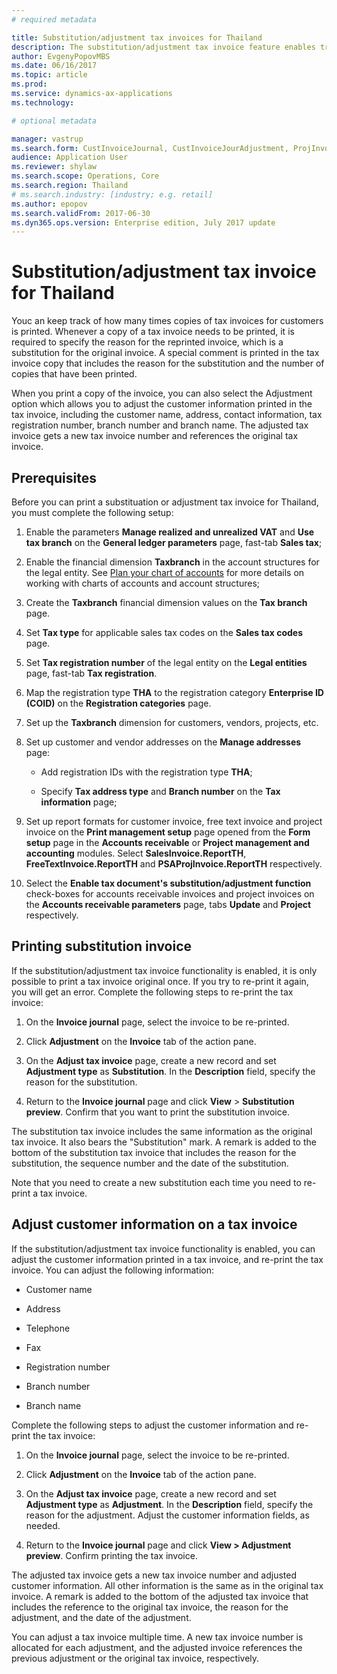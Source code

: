 ```yaml
---
# required metadata

title: Substitution/adjustment tax invoices for Thailand
description: The substitution/adjustment tax invoice feature enables tracking of printing of copies of tax invoices, as well as adjusting customer information in the tax invoice header.
author: EvgenyPopovMBS
ms.date: 06/16/2017
ms.topic: article
ms.prod: 
ms.service: dynamics-ax-applications
ms.technology: 

# optional metadata

manager: vastrup
ms.search.form: CustInvoiceJournal, CustInvoiceJourAdjustment, ProjInvoiceListPage, CustParameters
audience: Application User
ms.reviewer: shylaw
ms.search.scope: Operations, Core
ms.search.region: Thailand
# ms.search.industry: [industry; e.g. retail]
ms.author: epopov
ms.search.validFrom: 2017-06-30
ms.dyn365.ops.version: Enterprise edition, July 2017 update
---
```


# Substitution/adjustment tax invoice for Thailand

Youc an keep track of how many times copies of tax invoices for customers is printed. Whenever a copy of a tax invoice needs to be printed, it is required to specify the reason for the reprinted invoice, which is a substitution for the original invoice. A special comment is printed in the tax invoice copy that includes the reason for the substitution and the number of copies that have been printed.

When you print a copy of the invoice, you can also select the Adjustment option which allows you to adjust the customer information printed in the tax invoice, including the customer name, address, contact information, tax registration number, branch number and branch name. The adjusted tax invoice gets a new tax invoice number and references the original tax invoice.

## Prerequisites

Before you can print a substituation or adjustment tax invoice for Thailand, you must complete the following setup: 

1. Enable the parameters **Manage realized and unrealized VAT** and **Use tax branch** on the **General ledger parameters** page, fast-tab **Sales tax**;

2. Enable the financial dimension **Taxbranch** in the account structures for the legal entity. See [Plan your chart of accounts](../general-ledger/plan-chart-of-accounts.md) for more details on working with charts of accounts and account structures;

3. Create the **Taxbranch** financial dimension values on the **Tax branch** page.

4. Set **Tax type** for applicable sales tax codes on the **Sales tax codes** page.

5. Set **Tax registration number** of the legal entity on the **Legal entities** page, fast-tab **Tax registration**.

6.  Map the registration type **THA** to the registration category **Enterprise ID (COID)** on the **Registration categories** page.

7. Set up the **Taxbranch** dimension for customers, vendors, projects, etc.

8. Set up customer and vendor addresses on the **Manage addresses** page:

    - Add registration IDs with the registration type **THA**;

    - Specify **Tax address type** and **Branch number** on the **Tax information** page;

9. Set up report formats for customer invoice, free text invoice and project invoice on the **Print management setup** page opened from the **Form setup** page in the **Accounts receivable** or **Project management and accounting** modules. Select **SalesInvoice.ReportTH**, **FreeTextInvoice.ReportTH** and **PSAProjInvoice.ReportTH** respectively.

10. Select the **Enable tax document's substitution/adjustment function** check-boxes for accounts receivable invoices and project invoices on the **Accounts receivable parameters** page,  tabs **Update** and **Project** respectively.

## Printing substitution invoice

If the substitution/adjustment tax invoice functionality is enabled, it is only possible to print a tax invoice original once. If you try to re-print it again, you will get an error. Complete the following steps to re-print the tax invoice:

1. On the **Invoice journal** page, select the invoice to be re-printed.

2. Click **Adjustment** on the **Invoice** tab of the action pane.

3. On the **Adjust tax invoice** page, create a new record and set **Adjustment type** as **Substitution**. In the **Description** field, specify the reason for the substitution.

4. Return to the **Invoice journal** page and click **View** > **Substitution preview**. Confirm  that you want to print the substitution invoice.

The substitution tax invoice includes the same information as the original tax invoice. It also bears the "Substitution" mark. A remark is added to the bottom of the substitution tax invoice that includes the reason for the substitution, the sequence number and the date of the substitution.

Note that you need to create a new substitution each time you need to re-print a tax invoice.

## Adjust customer information on a tax invoice

If the substitution/adjustment tax invoice functionality is enabled, you can adjust the customer information printed in a tax invoice, and re-print the tax invoice. You can adjust the following information:

- Customer name

- Address

- Telephone

- Fax

- Registration number

- Branch number

- Branch name

Complete the following steps to adjust the customer information and re-print the tax invoice:

1. On the **Invoice journal** page, select the invoice to be re-printed.

2. Click **Adjustment** on the **Invoice** tab of the action pane.

3. On the **Adjust tax invoice** page, create a new record and set **Adjustment type** as **Adjustment**. In the **Description** field, specify the reason for the adjustment. Adjust the customer information fields, as needed.

4. Return to the **Invoice journal** page and click **View > Adjustment preview**. Confirm printing the tax invoice.

The adjusted tax invoice gets a new tax invoice number and adjusted customer information. All other information is the same as in the original tax invoice. A remark is added to the bottom of the adjusted tax invoice that includes the reference to the original tax invoice, the reason for the adjustment, and the date of the adjustment.

You can adjust a tax invoice multiple time. A new tax invoice number is allocated for each adjustment, and the adjusted invoice references the previous adjustment or the original tax invoice, respectively.
